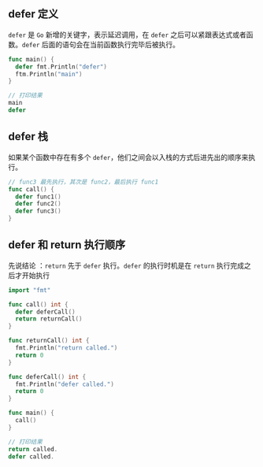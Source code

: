 ## defer 定义

`defer` 是 `Go` 新增的关键字，表示延迟调用，在 `defer` 之后可以紧跟表达式或者函数。`defer` 后面的语句会在当前函数执行完毕后被执行。

```go
func main() {
  defer fmt.Println("defer")
  ftm.Println("main")
}

// 打印结果
main
defer
```

## defer 栈

如果某个函数中存在有多个 `defer`，他们之间会以入栈的方式后进先出的顺序来执行。

```go
// func3 最先执行，其次是 func2，最后执行 func1
func call() {
  defer func1()
  defer func2()
  defer func3()
}
```

## defer 和 return 执行顺序

先说结论 ：`return` 先于 `defer` 执行。`defer` 的执行时机是在 `return` 执行完成之后才开始执行

```go
import "fmt"

func call() int {
  defer deferCall()
  return returnCall()
}

func returnCall() int {
  fmt.Println("return called.")
  return 0
}

func deferCall() int {
  fmt.Println("defer called.")
  return 0
}

func main() {
  call()
}

// 打印结果
return called.
defer called.
```
